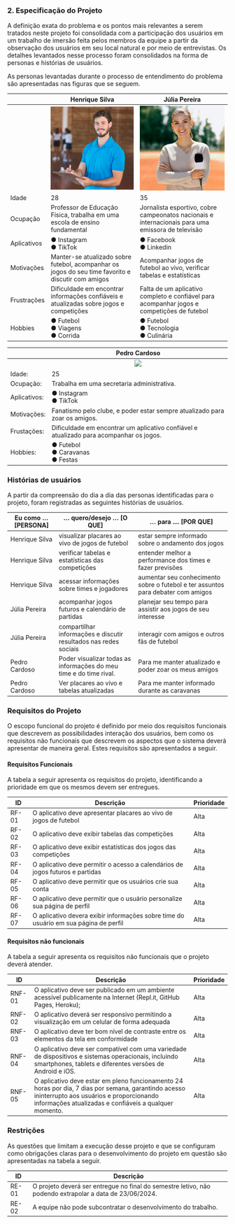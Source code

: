 ### 2. Especificação do Projeto

A definição exata do problema e os pontos mais relevantes a serem tratados neste projeto foi consolidada com a participação dos usuários em um trabalho de imersão feita pelos membros da equipe a partir da observação dos usuários em seu local natural e por meio de entrevistas. Os detalhes levantados nesse processo foram consolidados na forma de personas e histórias de usuários.

As personas levantadas durante o processo de entendimento do problema são apresentadas nas figuras que se seguem.

|            | Henrique Silva                       | Júlia Pereira                        |
|------------|-----------------------------------|-------------------------------------|
|            | <div align="center"><img src="https://github.com/matheudev/futscore/blob/main/docs/img/persona%201.png" width="300" title="Henrique Silva"></div> | <div align="center"><img src="https://github.com/matheudev/futscore/blob/main/docs/img/persona%202.png" width="300" title="Júlia Pereira"></div> |
| Idade      | 28                                | 35                                  |
| Ocupação   | Professor de Educação Física, trabalha em uma escola de ensino fundamental | Jornalista esportivo, cobre campeonatos nacionais e internacionais para uma emissora de televisão |
| Aplicativos | ● Instagram <br> ● TikTok | ● Facebook <br> ● Linkedin |
| Motivações | Manter-se atualizado sobre futebol, acompanhar os jogos do seu time favorito e discutir com amigos | Acompanhar jogos de futebol ao vivo, verificar tabelas e estatísticas |
| Frustrações | Dificuldade em encontrar informações confiáveis e atualizadas sobre jogos e competições | Falta de um aplicativo completo e confiável para acompanhar jogos e competições de futebol |
| Hobbies | ● Futebol <br> ● Viagens <br> ● Corrida | ● Futebol <br> ● Tecnologia <br> ● Culinária |


|            |    Pedro Cardoso                     | 
|------------|-----------------------------------|
|            |  <div align="center"><img src="https://https://github.com/ICEI-PUC-Minas-PMV-ADS/pmv-ads-2024-1-e3-proj-mov-t4-fut-score/blob/main/docs/img/avatar3.jpg" width="300" ></div> | 
| Idade:          |  25                                  | 
| Ocupação:           | Trabalha em uma secretaria administrativa.       | 
| Aplicativos:           | ● Instagram <br> ● TikTok                    | 
| Motivações:           | Fanatismo pelo clube, e poder estar sempre atualizado para zoar os amigos.                | 
| Frustações:           |  Dificuldade em encontrar um aplicativo confiável e atualizado para acompanhar os jogos.                | 
| Hobbies:           |    ● Futebol <br> ● Caravanas <br> ● Festas                 | 


### Histórias de usuários

A partir da compreensão do dia a dia das personas identificadas para o projeto, foram registradas as seguintes histórias de usuários.

| Eu como … [PERSONA] | … quero/desejo … [O QUE] | … para .... [POR QUE] |
|---------------------|-------------------------|-----------------------|
| Henrique Silva        | visualizar placares ao vivo de jogos de futebol | estar sempre informado sobre o andamento dos jogos |
| Henrique Silva        | verificar tabelas e estatísticas das competições | entender melhor a performance dos times e fazer previsões |
| Henrique Silva        | acessar informações sobre times e jogadores | aumentar seu conhecimento sobre o futebol e ter assuntos para debater com amigos |
| Júlia Pereira        | acompanhar jogos futuros e calendário de partidas | planejar seu tempo para assistir aos jogos de seu interesse |
| Júlia Pereira        | compartilhar informações e discutir resultados nas redes sociais | interagir com amigos e outros fãs de futebol |
| Pedro Cardoso        | Poder visualizar todas as informações do meu time e do time rival. | Para me manter atualizado e poder zoar os meus amigos |
| Pedro  Cardoso       | Ver placares ao vivo e tabelas atualizadas | Para me manter informado durante as caravanas |


### Requisitos do Projeto

O escopo funcional do projeto é definido por meio dos requisitos funcionais que descrevem as possibilidades interação dos usuários, bem como os requisitos não funcionais que descrevem os aspectos que o sistema deverá apresentar de maneira geral. Estes requisitos são apresentados a seguir.

#### Requisitos Funcionais

A tabela a seguir apresenta os requisitos do projeto, identificando a prioridade em que os mesmos devem ser entregues.

| ID    | Descrição                                                                                         | Prioridade |
|-------|---------------------------------------------------------------------------------------------------|------------|
| RF-01 | O aplicativo deve apresentar placares ao vivo de jogos de futebol | Alta       |
| RF-02 | O aplicativo deve exibir tabelas das competições | Alta     |
| RF-03 | O aplicativo deve exibir estatísticas dos jogos das competições | Alta     |
| RF-04 | O aplicativo deve permitir o acesso a calendários de jogos futuros e partidas | Alta     |
| RF-05 | O aplicativo deve permitir que os usuários crie sua conta  | Alta      |
| RF-06 | O aplicativo deve permitir que o usuário personalize sua página de perfil | Alta     |
| RF-07 | O aplicativo devera exibir informações sobre time do usuário em sua página de perfil | Alta      |


#### Requisitos não funcionais

A tabela a seguir apresenta os requisitos não funcionais que o projeto deverá atender.

| ID    | Descrição                                                                                           | Prioridade |
|-------|-----------------------------------------------------------------------------------------------------|------------|
| RNF-01 | O aplicativo deve ser publicado em um ambiente acessível publicamente na Internet (Repl.it, GitHub Pages, Heroku); | Alta       |
| RNF-02 | O aplicativo deverá ser responsivo permitindo a visualização em um celular de forma adequada | Alta       |
| RNF-03 | O aplicativo deve ter bom nível de contraste entre os elementos da tela em conformidade | Alta      |
| RNF-04 | O aplicativo deve ser compatível com uma variedade de dispositivos e sistemas operacionais, incluindo smartphones, tablets e diferentes versões de Android e iOS. | Alta       |
| RNF-05 | O aplicativo deve estar em pleno funcionamento 24 horas por dia, 7 dias por semana, garantindo acesso ininterrupto aos usuários e proporcionando informações atualizadas e confiáveis a qualquer momento. | Alta       |

### Restrições

As questões que limitam a execução desse projeto e que se configuram como obrigações claras para o desenvolvimento do projeto em questão são apresentadas na tabela a seguir.

| ID  | Descrição                                                                                     |
|-----|---------------------------------------------------------------------------------------------|
| RE-01 | O projeto deverá ser entregue no final do semestre letivo, não podendo extrapolar a data de 23/06/2024. |
| RE-02 | A equipe não pode subcontratar o desenvolvimento do trabalho. |

